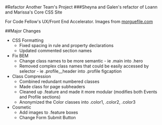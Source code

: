 #Refactor Another Team's Project
###Sheyna and Galen's refactor of Loann and Marissa's Core CSS Site

For Code Fellow's UX/Front End Accelerator.
Images from [morguefile.com](morguefile.com)

##Major Changes
- CSS Formatting
  - Fixed spacing in rule and property declarations
  - Updated commented section names
- Fix BEM
  - Change class names to be more semantic - ie .main into .hero
  - Removed complex class names that could be easily accessed by selector - ie .profile__header into .profile figcaption
- Class Compression
  - Combined redundant numbered classes
  - Made class for page subheaders
  - Cleaned up .feature and made it more modular (modifies both Events and Profile sections)
  - Anonymized the Color classes into .color1, .color2, .color3
- Cosmetic
  - Add images to .feature boxes
  - Change Form Submit Button
